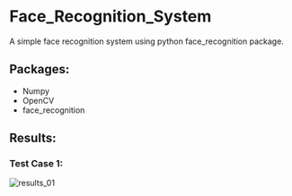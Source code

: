 # Face_Recognition_System
A simple face recognition system using python face_recognition package.

## Packages:
  - Numpy
  - OpenCV
  - face_recognition
 
## Results:
### Test Case 1: 
![results_01](https://user-images.githubusercontent.com/71482820/124392410-056bcc80-dd13-11eb-8f0c-ad80945398ca.jpg)
